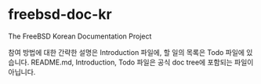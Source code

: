 # freebsd-doc-kr
The FreeBSD Korean Documentation Project

참여 방법에 대한 간략한 설명은 Introduction 파일에, 할 일의 목록은 Todo 파일에 있습니다.
README.md, Introduction, Todo 파일은 공식 doc tree에 포함되는 파일이 아닙니다.